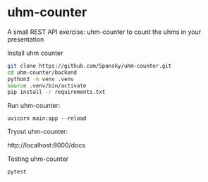 # uhm-counter
A small REST API exercise: uhm-counter to count the uhms in your presentation 

Install uhm counter
```bash
git clone https://github.com/Spansky/uhm-counter.git
cd uhm-counter/backend
python3 -m venv .venv
source .venv/bin/activate
pip install -r requirements.txt
```

Run uhm-counter:
```
uvicorn main:app --reload
```

Tryout uhm-counter:

http://localhost:8000/docs


Testing uhm-counter
```
pytest
```

